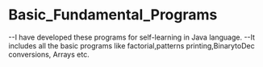 # Basic_Fundamental_Programs
--I have developed these programs for self-learning in Java language.
--It includes all the basic programs like factorial,patterns printing,BinarytoDec conversions, Arrays etc.
